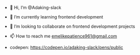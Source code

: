 - 👋 Hi, I’m @Adaking-slack

- 🌱 I’m currently learning frontend development 
- 💞️ I’m looking to collaborate on frontend development projects
- 📫 How to reach me emelikepatience961@gmail.com
- codepen: https://codepen.io/adaking-slack/pens/public
<!---
Adaking-slack/Adaking-slack is a ✨ special ✨ repository because its `README.md` (this file) appears on your GitHub profile.
You can click the Preview link to take a look at your changes.
--->
